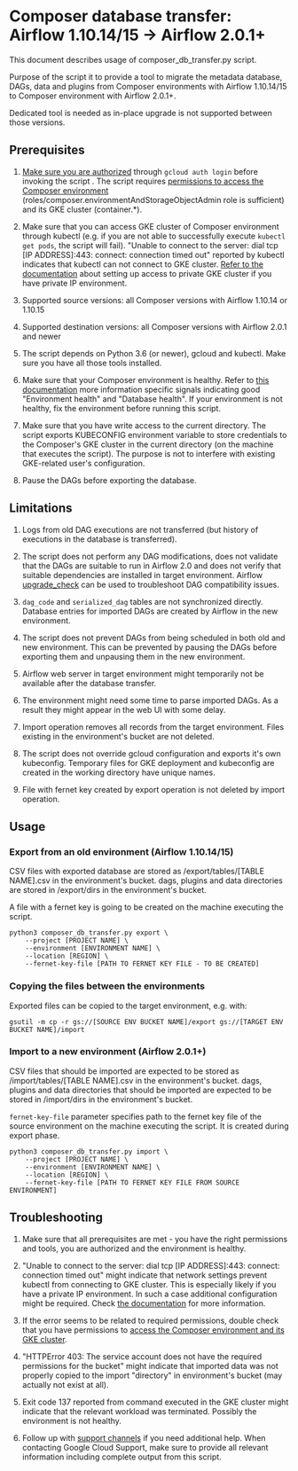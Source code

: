 # Composer database transfer: Airflow 1.10.14/15 -> Airflow 2.0.1+

This document describes usage of composer_db_transfer.py script.

Purpose of the script it to provide a tool to migrate the metadata database,
DAGs, data and plugins from Composer environments with Airflow 1.10.14/15 to
Composer environment with Airflow 2.0.1+.

Dedicated tool is needed as in-place upgrade is not supported between those
versions.

## Prerequisites

1.  [Make sure you are authorized](https://cloud.google.com/sdk/gcloud/reference/auth/login) through `gcloud auth login` before invoking the
    script . The
    script requires [permissions to access the Composer environment](https://cloud.google.com/composer/docs/how-to/access-control)
    (roles/composer.environmentAndStorageObjectAdmin role is sufficient) and its
    GKE cluster (container.*).

1.  Make sure that you can access GKE cluster of Composer environment through
    kubectl (e.g. if you are not able to successfully execute
    `kubectl get pods`, the script will fail). "Unable to connect to the server:
    dial tcp [IP ADDRESS]:443: connect: connection timed out" reported by
    kubectl indicates that kubectl can not connect to GKE cluster. [Refer to the documentation](https://cloud.google.com/kubernetes-engine/docs/how-to/private-clusters#cloud_shell) about setting up access to private GKE cluster if you have
    private IP environment.

1.  Supported source versions: all Composer versions with Airflow 1.10.14 or
    1.10.15

1.  Supported destination versions: all Composer versions with Airflow 2.0.1 and
    newer

1.  The script depends on Python 3.6 (or newer), gcloud and kubectl. Make sure
    you have all those tools installed.

1.  Make sure that your Composer environment is healthy. Refer to [this documentation](https://cloud.google.com/composer/docs/monitoring-dashboard) more information specific signals indicating good "Environment health" and "Database health". If your environment is not healthy, fix the environment before running this script.

1.  Make sure that you have write access to the current directory. The script
    exports KUBECONFIG environment variable to store credentials to the
    Composer's GKE cluster in the current directory (on the machine that executes
    the script). The purpose is not to interfere with existing GKE-related
    user's configuration.

1.  Pause the DAGs before exporting the database.

## Limitations

1.  Logs from old DAG executions are not transferred (but history of executions
    in the database is transferred).

1.  The script does not perform any DAG modifications, does not validate that
    the DAGs are suitable to run in Airflow 2.0 and does not verify that
    suitable dependencies are installed in target environment. Airflow
    [upgrade_check](https://airflow.apache.org/docs/apache-airflow/stable/upgrade-check.html)
    can be used to troubleshoot DAG compatibility issues.

1.  `dag_code` and `serialized_dag` tables are not synchronized directly.
    Database entries for imported DAGs are created by Airflow in the new
    environment.

1.  The script does not prevent DAGs from being scheduled in both old and new
    environment. This can be prevented by pausing the DAGs before exporting
    them and unpausing them in the new environment.

1.  Airflow web server in target environment might temporarily not be available
    after the database transfer.

1.  The environment might need some time to parse imported DAGs. As a result
    they might appear in the web UI with some delay.

1.  Import operation removes all records from the target environment. Files
    existing in the environment's bucket are not deleted.

1.  The script does not override gcloud configuration and exports it's own
    kubeconfig. Temporary files for GKE deployment and kubeconfig are created in the
    working directory have unique names.

1.  File with fernet key created by export operation is not deleted by import
    operation.

## Usage

### Export from an old environment (Airflow 1.10.14/15)

CSV files with exported database are stored as /export/tables/[TABLE NAME].csv
in the environment's bucket. dags, plugins and data directories are stored in
/export/dirs in the environment's bucket.

A file with a fernet key is going to be created on the machine executing the
script.

```
python3 composer_db_transfer.py export \
    --project [PROJECT NAME] \
    --environment [ENVIRONMENT NAME] \
    --location [REGION] \
    --fernet-key-file [PATH TO FERNET KEY FILE - TO BE CREATED]
```

### Copying the files between the environments

Exported files can be copied to the target environment, e.g. with:

```
gsutil -m cp -r gs://[SOURCE ENV BUCKET NAME]/export gs://[TARGET ENV BUCKET NAME]/import
```

### Import to a new environment (Airflow 2.0.1+)

CSV files that should be imported are expected to be stored as
/import/tables/[TABLE NAME].csv in the environment's bucket. dags, plugins and
data directories that should be imported are expected to be stored in
/import/dirs in the environment's bucket.

`fernet-key-file` parameter specifies path to the fernet key file of the source
environment on the machine executing the script. It is created during export
phase.

```
python3 composer_db_transfer.py import \
    --project [PROJECT NAME] \
    --environment [ENVIRONMENT NAME] \
    --location [REGION] \
    --fernet-key-file [PATH TO FERNET KEY FILE FROM SOURCE ENVIRONMENT]
```

## Troubleshooting

1.  Make sure that all prerequisites are met - you have the right permissions
    and tools, you are authorized and the environment is healthy.

1.  "Unable to connect to the server: dial tcp [IP ADDRESS]:443: connect:
    connection timed out" might indicate that network settings prevent kubectl
    from connecting to GKE cluster. This is especially likely if you have a
    private IP environment. In such a case additional configuration might be
    required. Check [the documentation](https://cloud.google.com/kubernetes-engine/docs/how-to/private-clusters#cloud_shell) for more information.

1.  If the error seems to be related to required permissions, double check that you have permissions to [access the Composer environment and its GKE cluster](https://cloud.google.com/composer/docs/how-to/access-control).

1.  "HTTPError 403: The service account does not have the required permissions
    for the bucket" might indicate that imported data was not properly copied to
    the import "directory" in environment's bucket (may actually not exist at
    all).

1.  Exit code 137 reported from command executed in the GKE cluster might
    indicate that the relevant workload was terminated. Possibly the environment
    is not healthy.

1.  Follow up with [support channels](https://cloud.google.com/composer/docs/getting-support) if you need additional help. When contacting Google Cloud Support, make sure to provide all relevant information including complete output from this script.

